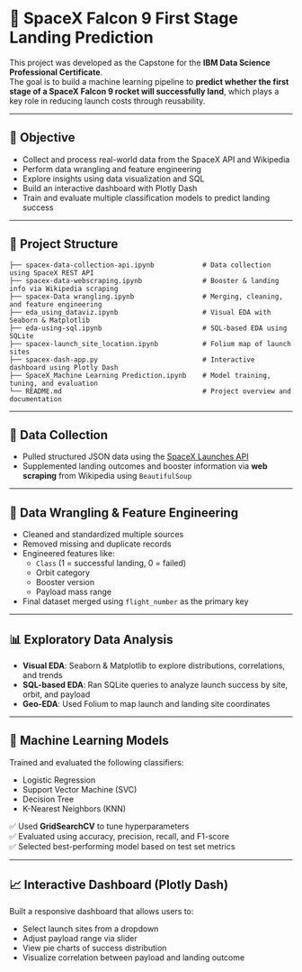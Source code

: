# 🚀 SpaceX Falcon 9 First Stage Landing Prediction

This project was developed as the Capstone for the **IBM Data Science Professional Certificate**.  
The goal is to build a machine learning pipeline to **predict whether the first stage of a SpaceX Falcon 9 rocket will successfully land**, which plays a key role in reducing launch costs through reusability.

---

## 📌 Objective

- Collect and process real-world data from the SpaceX API and Wikipedia
- Perform data wrangling and feature engineering
- Explore insights using data visualization and SQL
- Build an interactive dashboard with Plotly Dash
- Train and evaluate multiple classification models to predict landing success

---

## 📂 Project Structure
```
├── spacex-data-collection-api.ipynb            # Data collection using SpaceX REST API
├── spacex-data-webscraping.ipynb               # Booster & landing info via Wikipedia scraping
├── spacex-Data wrangling.ipynb                 # Merging, cleaning, and feature engineering
├── eda_using_dataviz.ipynb                     # Visual EDA with Seaborn & Matplotlib
├── eda-using-sql.ipynb                         # SQL-based EDA using SQLite
├── spacex-launch_site_location.ipynb           # Folium map of launch sites
├── spacex-dash-app.py                          # Interactive dashboard using Plotly Dash
├── SpaceX_Machine Learning Prediction.ipynb    # Model training, tuning, and evaluation
└── README.md                                   # Project overview and documentation 
```
---

## 📡 Data Collection

- Pulled structured JSON data using the [SpaceX Launches API](https://api.spacexdata.com/v4/launches/query)
- Supplemented landing outcomes and booster information via **web scraping** from Wikipedia using `BeautifulSoup`

---

## 🧹 Data Wrangling & Feature Engineering

- Cleaned and standardized multiple sources
- Removed missing and duplicate records
- Engineered features like:
  - `Class` (1 = successful landing, 0 = failed)
  - Orbit category
  - Booster version
  - Payload mass range
- Final dataset merged using `flight_number` as the primary key

---

## 📊 Exploratory Data Analysis

- **Visual EDA**: Seaborn & Matplotlib to explore distributions, correlations, and trends
- **SQL-based EDA**: Ran SQLite queries to analyze launch success by site, orbit, and payload
- **Geo-EDA**: Used Folium to map launch and landing site coordinates

---

## 🧠 Machine Learning Models

Trained and evaluated the following classifiers:
- Logistic Regression  
- Support Vector Machine (SVC)  
- Decision Tree  
- K-Nearest Neighbors (KNN)

✅ Used **GridSearchCV** to tune hyperparameters  
✅ Evaluated using accuracy, precision, recall, and F1-score  
✅ Selected best-performing model based on test set metrics

---

## 📈 Interactive Dashboard (Plotly Dash)

Built a responsive dashboard that allows users to:
- Select launch sites from a dropdown
- Adjust payload range via slider
- View pie charts of success distribution
- Visualize correlation between payload and landing outcome



